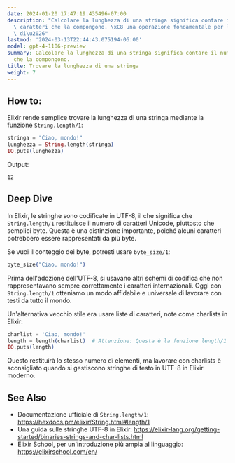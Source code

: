 ```yaml
---
date: 2024-01-20 17:47:19.435496-07:00
description: "Calcolare la lunghezza di una stringa significa contare il numero di\
  \ caratteri che la compongono. \xC8 una operazione fondamentale per la manipolazione\
  \ di\u2026"
lastmod: '2024-03-13T22:44:43.075194-06:00'
model: gpt-4-1106-preview
summary: Calcolare la lunghezza di una stringa significa contare il numero di caratteri
  che la compongono.
title: Trovare la lunghezza di una stringa
weight: 7
---
```


## How to:
Elixir rende semplice trovare la lunghezza di una stringa mediante la funzione `String.length/1`:

```elixir
stringa = "Ciao, mondo!"
lunghezza = String.length(stringa)
IO.puts(lunghezza)
```

Output:
```
12
```

## Deep Dive
In Elixir, le stringhe sono codificate in UTF-8, il che significa che `String.length/1` restituisce il numero di caratteri Unicode, piuttosto che semplici byte. Questa è una distinzione importante, poiché alcuni caratteri potrebbero essere rappresentati da più byte.

Se vuoi il conteggio dei byte, potresti usare `byte_size/1`:

```elixir
byte_size("Ciao, mondo!")
```

Prima dell'adozione dell'UTF-8, si usavano altri schemi di codifica che non rappresentavano sempre correttamente i caratteri internazionali. Oggi con `String.length/1` otteniamo un modo affidabile e universale di lavorare con testi da tutto il mondo.

Un'alternativa vecchio stile era usare liste di caratteri, note come charlists in Elixir:

```elixir
charlist = 'Ciao, mondo!'
length = length(charlist)  # Attenzione: Questa è la funzione length/1 generica di Elixir, non String.length/1
IO.puts(length)
```

Questo restituirà lo stesso numero di elementi, ma lavorare con charlists è sconsigliato quando si gestiscono stringhe di testo in UTF-8 in Elixir moderno.

## See Also
- Documentazione ufficiale di `String.length/1`: https://hexdocs.pm/elixir/String.html#length/1
- Una guida sulle stringhe UTF-8 in Elixir: https://elixir-lang.org/getting-started/binaries-strings-and-char-lists.html
- Elixir School, per un'introduzione più ampia al linguaggio: https://elixirschool.com/en/

